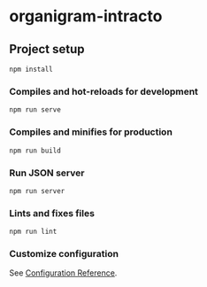 # organigram-intracto

## Project setup
```
npm install
```

### Compiles and hot-reloads for development
```
npm run serve
```

### Compiles and minifies for production
```
npm run build
```

### Run JSON server
```
npm run server
```

### Lints and fixes files
```
npm run lint
```

### Customize configuration
See [Configuration Reference](https://cli.vuejs.org/config/).
